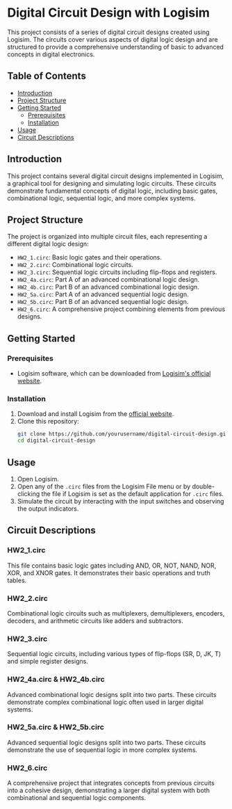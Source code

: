 # Digital Circuit Design with Logisim

This project consists of a series of digital circuit designs created using Logisim. The circuits cover various aspects of digital logic design and are structured to provide a comprehensive understanding of basic to advanced concepts in digital electronics.

## Table of Contents
- [Introduction](#introduction)
- [Project Structure](#project-structure)
- [Getting Started](#getting-started)
  - [Prerequisites](#prerequisites)
  - [Installation](#installation)
- [Usage](#usage)
- [Circuit Descriptions](#circuit-descriptions)

## Introduction
This project contains several digital circuit designs implemented in Logisim, a graphical tool for designing and simulating logic circuits. These circuits demonstrate fundamental concepts of digital logic, including basic gates, combinational logic, sequential logic, and more complex systems.

## Project Structure
The project is organized into multiple circuit files, each representing a different digital logic design:

- `HW2_1.circ`: Basic logic gates and their operations.
- `HW2_2.circ`: Combinational logic circuits.
- `HW2_3.circ`: Sequential logic circuits including flip-flops and registers.
- `HW2_4a.circ`: Part A of an advanced combinational logic design.
- `HW2_4b.circ`: Part B of an advanced combinational logic design.
- `HW2_5a.circ`: Part A of an advanced sequential logic design.
- `HW2_5b.circ`: Part B of an advanced sequential logic design.
- `HW2_6.circ`: A comprehensive project combining elements from previous designs.

## Getting Started

### Prerequisites
- Logisim software, which can be downloaded from [Logisim's official website](http://www.cburch.com/logisim/).

### Installation
1. Download and install Logisim from the [official website](http://www.cburch.com/logisim/).
2. Clone this repository:
   ```sh
   git clone https://github.com/yourusername/digital-circuit-design.git
   cd digital-circuit-design
   ```

## Usage
1. Open Logisim.
2. Open any of the `.circ` files from the Logisim File menu or by double-clicking the file if Logisim is set as the default application for `.circ` files.
3. Simulate the circuit by interacting with the input switches and observing the output indicators.

## Circuit Descriptions

### HW2_1.circ
This file contains basic logic gates including AND, OR, NOT, NAND, NOR, XOR, and XNOR gates. It demonstrates their basic operations and truth tables.

### HW2_2.circ
Combinational logic circuits such as multiplexers, demultiplexers, encoders, decoders, and arithmetic circuits like adders and subtractors.

### HW2_3.circ
Sequential logic circuits, including various types of flip-flops (SR, D, JK, T) and simple register designs.

### HW2_4a.circ & HW2_4b.circ
Advanced combinational logic designs split into two parts. These circuits demonstrate complex combinational logic often used in larger digital systems.

### HW2_5a.circ & HW2_5b.circ
Advanced sequential logic designs split into two parts. These circuits demonstrate the use of sequential logic in more complex systems.

### HW2_6.circ
A comprehensive project that integrates concepts from previous circuits into a cohesive design, demonstrating a larger digital system with both combinational and sequential logic components.